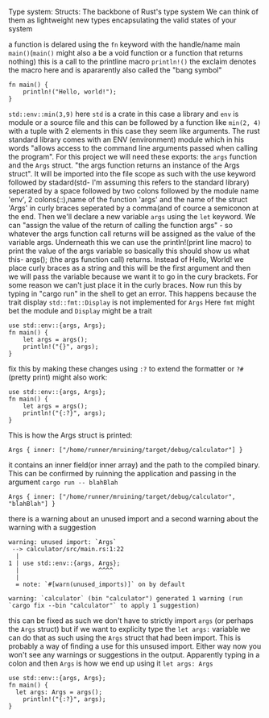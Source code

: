 Type system: Structs: The backbone of Rust's type system
We can think of them as lightweight new types encapsulating the valid states of your system

a function is delared using the `fn` keyword with the handle/name main `main()`(`main()` might also a be a void function or a function that returns nothing) this is a call to the printline macro `println!()` the exclaim denotes the macro here and is apararently also called the "bang symbol"
```by default
fn main() {
    println!("Hello, world!");
}
```
`std::env::min(3,9)` here `std` is a crate in this case a library and `env` is module or a source file and this can be followed by a function like `min(2, 4)` with a tuple with 2 elements in this case they seem like arguments.
The rust standard library comes with an ENV (environment) module which in his words "allows access to the command line arguments passed when calling the program". For this project we will need these exports: the `args` function and the `Args` struct. "the args function returns an instance of the Args struct". It will be imported into the file scope as such with the use keyword followed by stadard(std- I'm assuming this refers to the standard library) seperated by a space followed by two colons followed by the module name 'env', 2 colons(::),name of the function 'args' and the name of the struct 'Args' in curly braces seperated by a comma(and of cource a semiconon at the end.
Then we'll declare a new variable `args` using the `let` keyword. We can "assign the value of the return of calling the function args" - so whatever the args function call returns will be assigned as the value of the variable args.
Underneath this we can use the println!(print line macro) to print the value of the args variable so basically this should show us what this- args(); (the args function call) returns. Instead of Hello, World! we place curly braces as a string and this will be the first argument and then we will pass the variable because we want it to go in the cury brackets. For some reason we can't just place it in the curly braces. Now run this by typing in "cargo run" in the shell to get an error. This happens because the trait display `std::fmt::Display` is not implemented for `Args` Here `fmt` might bet the module and `Display` might be a trait
```args
use std::env::{args, Args};
fn main() {
	let args = args();
    println!("{}", args);
}
```
fix this by making these changes using `:?` to extend the formatter or `?#` (pretty print) might also work:
```changes
use std::env::{args, Args};
fn main() {
	let args = args();
    println!("{:?}", args);
}
```
This is how the Args struct is printed:
```output
Args { inner: ["/home/runner/mruining/target/debug/calculator"] }
```
it contains an inner field(or inner array) and the path to the compiled binary. This can be confirmed by ruinning the application and passing in the argument `cargo run -- blahBlah`
```output
Args { inner: ["/home/runner/mruining/target/debug/calculator", "blahBlah"] }
```
there is a warning about an unused import and a second warning about the warning with a suggestion
```warning
warning: unused import: `Args`
 --> calculator/src/main.rs:1:22
  |
1 | use std::env::{args, Args};
  |                      ^^^^
  |
  = note: `#[warn(unused_imports)]` on by default

warning: `calculator` (bin "calculator") generated 1 warning (run `cargo fix --bin "calculator"` to apply 1 suggestion)
```
this can be fixed as such we don't have to strictly import `args` (or perhaps the `Args` struct) but if we want to explicity type the `let args:` variable we can do that as such using the `Args` struct that had been import. This is probably a way of finding a use for this unsused import. Either way now you won't see any warnings or suggestions in the output. Apparently typing in a colon and then `Args` is how we end up using it `let args: Args`
```fix
use std::env::{args, Args};
fn main() {
  let args: Args = args();
    println!("{:?}", args);
}
```
